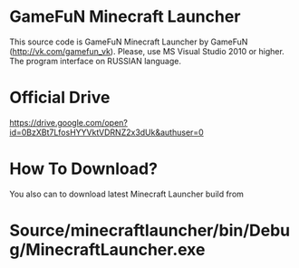 # GameFuN Minecraft Launcher
This source code is GameFuN Minecraft Launcher by GameFuN (http://vk.com/gamefun_vk). 
Please, use MS Visual Studio 2010 or higher. 
The program interface on RUSSIAN language.

# Official Drive
https://drive.google.com/open?id=0BzXBt7LfosHYYVktVDRNZ2x3dUk&authuser=0

# How To Download?
You also can to download latest Minecraft Launcher build from 
# Source/minecraftlauncher/bin/Debug/MinecraftLauncher.exe
